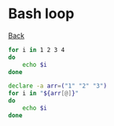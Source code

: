 # Bash loop

[Back](./bash.md)

```bash
for i in 1 2 3 4
do
    echo $i
done

declare -a arr=("1" "2" "3")
for i in "${arr[@]}"
do
    echo $i
done
```

